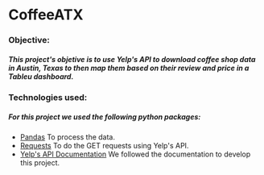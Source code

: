 # CoffeeATX
### Objective:
##### This project's objetive is to use Yelp's API to download coffee shop data in Austin, Texas to then map them based on their review and price in a Tableu dashboard.

### Technologies used:
##### For this project we used the following python packages:
- [Pandas](https://pandas.pydata.org/) To process the data.
- [Requests](https://requests.readthedocs.io/en/latest/) To do the GET requests using Yelp's API.
- [Yelp's API Documentation](https://www.yelp.com/developers) We followed the documentation to develop this project.

### 
